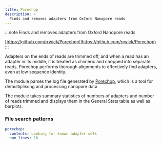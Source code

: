 ```yaml
---
title: Porechop
description: >
  Finds and removes adapters from Oxford Nanopore reads
---
```


<!--
~~~~~ DO NOT EDIT ~~~~~
This file is autogenerated from the MultiQC module python docstring.
Do not edit the markdown, it will be overwritten.

File path for the source of this content: multiqc/modules/porechop/porechop.py
~~~~~~~~~~~~~~~~~~~~~~~
-->

:::note
Finds and removes adapters from Oxford Nanopore reads

[https://github.com/rrwick/Porechop](https://github.com/rrwick/Porechop)
:::

Adapters on the ends of reads are trimmed off, and when a read has an adapter in its middle,
it is treated as chimeric and chopped into separate reads. Porechop performs thorough alignments to
effectively find adapters, even at low sequence identity.

The module parses the log file generated by [Porechop](https://github.com/rrwick/Porechop), which is a tool
for demultiplexing and processing nanopore data.

The module takes summary statistics of numbers of adapters and number of reads trimmed and displays them in
the General Stats table as well as barplots.

### File search patterns

```yaml
porechop:
  contents: Looking for known adapter sets
  num_lines: 10
```
